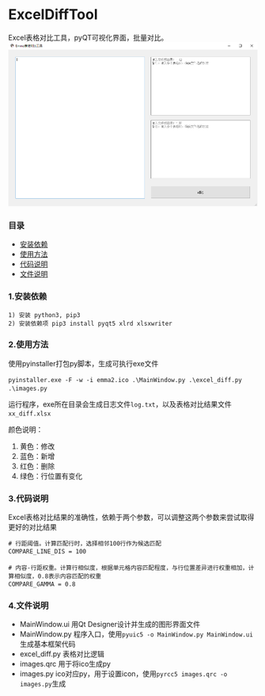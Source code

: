 # ExcelDiffTool
Excel表格对比工具，pyQT可视化界面，批量对比。
![image](https://github.com/smilefacehh/ExcelDiffTool/blob/main/screen.png)

### 目录
- [安装依赖](#t1)
- [使用方法](#t2)
- [代码说明](#t3)
- [文件说明](#t4)

### <span id="t1">1.安装依赖</span>
```
1) 安装 python3, pip3
2) 安装依赖项 pip3 install pyqt5 xlrd xlsxwriter
```

### 2.使用方法
使用pyinstaller打包py脚本，生成可执行exe文件

```pyinstaller.exe -F -w -i emma2.ico .\MainWindow.py .\excel_diff.py .\images.py```

运行程序，exe所在目录会生成日志文件`log.txt`，以及表格对比结果文件`xx_diff.xlsx`

颜色说明：
1. 黄色：修改
2. 蓝色：新增
3. 红色：删除
4. 绿色：行位置有变化

### 3.代码说明
Excel表格对比结果的准确性，依赖于两个参数，可以调整这两个参数来尝试取得更好的对比结果
```
# 行距阈值。计算匹配行时，选择相邻100行作为候选匹配
COMPARE_LINE_DIS = 100

# 内容-行距权重。计算行相似度，根据单元格内容匹配程度，与行位置差异进行权重相加，计算相似度，0.8表示内容匹配的权重
COMPARE_GAMMA = 0.8
```

### 4.文件说明
+ MainWindow.ui 用Qt Designer设计并生成的图形界面文件
+ MainWindow.py 程序入口，使用`pyuic5 -o MainWindow.py MainWindow.ui`生成基本框架代码
+ excel_diff.py 表格对比逻辑
+ images.qrc    用于将ico生成py
+ images.py     ico对应py，用于设置icon，使用`pyrcc5 images.qrc -o images.py`生成
